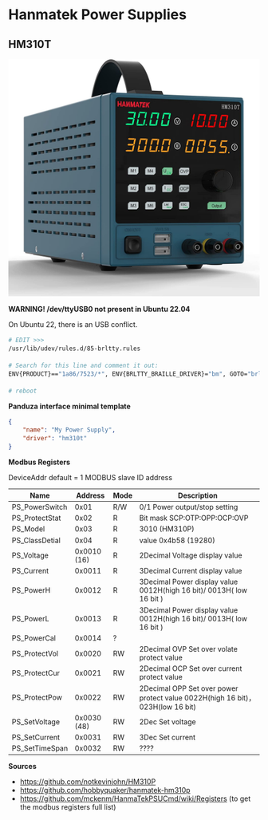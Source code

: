 # Hanmatek Power Supplies



## HM310T

![HM310T](hm310t_image.jpg)

**WARNING! /dev/ttyUSB0 not present in Ubuntu 22.04**

On Ubuntu 22, there is an USB conflict.

```bash
# EDIT >>> 
/usr/lib/udev/rules.d/85-brltty.rules

# Search for this line and comment it out:
ENV{PRODUCT}=="1a86/7523/*", ENV{BRLTTY_BRAILLE_DRIVER}="bm", GOTO="brltty_usb_run"

# reboot
```

**Panduza interface minimal template**

```json
{
    "name": "My Power Supply",
    "driver": "hm310t"
}
```

**Modbus Registers**

DeviceAddr default = 1 MODBUS slave ID address

| Name           | Address     | Mode | Description                                                                    |
| -------------- | ----------- | ---- | ------------------------------------------------------------------------------ |
| PS_PowerSwitch | 0x01        | R/W  | 0/1  Power output/stop setting                                                 |
| PS_ProtectStat | 0x02        | R    | Bit mask  SCP:OTP:OPP:OCP:OVP                                                  |
| PS_Model       | 0x03        | R    | 3010 (HM310P)                                                                  |
| PS_ClassDetial | 0x04        | R    | value 0x4b58 (19280)                                                           |
| PS_Voltage     | 0x0010 (16) | R    | 2Decimal Voltage display value                                                 |
| PS_Current     | 0x0011      | R    | 3Decimal Current display value                                                 |
| PS_PowerH      | 0x0012      | R    | 3Decimal Power display value 0012H(high 16 bit)/ 0013H( low 16 bit )           |
| PS_PowerL      | 0x0013      | R    | 3Decimal Power display value 0012H(high 16 bit)/ 0013H( low 16 bit )           |
| PS_PowerCal    | 0x0014      | ?    |                                                                                |
| PS_ProtectVol  | 0x0020      | RW   | 2Decimal OVP Set over volate protect value                                     |
| PS_ProtectCur  | 0x0021      | RW   | 2Decimal OCP Set over current protect value                                    |
| PS_ProtectPow  | 0x0022      | RW   | 2Decimal OPP Set over power protect value 0022H(high 16 bit)，023H(low 16 bit) |
| PS_SetVoltage  | 0x0030 (48) | RW   | 2Dec Set voltage                                                               |
| PS_SetCurrent  | 0x0031      | RW   | 3Dec Set current                                                               |
| PS_SetTimeSpan | 0x0032      | RW   | ????                                                                           |

<!-- 
  - Bit mask (OCP 0x02/OVP 0x01) Ptotect status<p>SCP:OTP:OPP:OCP:OVP<p>OVP：Over voltage protection<p>OCP：Over current protection<p>OPP：Over power protection<p>OTP：Over tempreture protection<p>SCP：short-circuit protection                          -->

<!-- 
PS_Decimals   | 0x0005      | R | Value 0x233 <p>Note 2: Decimal point digit capacity information as follow:<p>  voltage current power decimal point digit capacity <p>Dat=ShowPN /((2<<8)/(3<<4)/(3<<0)) =>0.00V 0.000A 0.000W <p> For example when read:0x0233 (563) <p>mean that voltage 2 decimal,current 3 decimal,power 3 decimal.<p>
PS_PowerStat | 0x8801 | ? |
PS_defaultShow | 0x8802 |? |
PS_SCP | 0x8803  |? |
PS_Buzzer | 0x8804  |RW | Buzzer enablement 
PS_Device | 0x9999        | R/W | Set communication address - SlaveID : 1 default  |
PS_SDTime | 0xCCCC |? |
PS_UL | 0xC110        |?     | 11d / xC111 = 1 |
PS_UH | 0xC11E        | ?    | 3200d / xC11F = 1 |
PS_IL | 0xC120          |?   | 21 / xC121=1  |
PS_IH | 0xC12E           |?  | 10100/ xC12F=1 |
PSM_Voltage | 0x1000 |RW
PSM_Current | 0x1001  |RW
PSM_TimeSpan | 0x1002 |R?
PSM_Enable | 0x1003 | ?
PSM_NextOffset | 0x10 |?-->

**Sources**

- https://github.com/notkevinjohn/HM310P
- https://github.com/hobbyquaker/hanmatek-hm310p
- https://github.com/mckenm/HanmaTekPSUCmd/wiki/Registers (to get the modbus registers full list)

